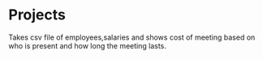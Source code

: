 # Projects
Takes csv file of employees,salaries and shows cost of meeting based on who is present and how long the meeting lasts.
